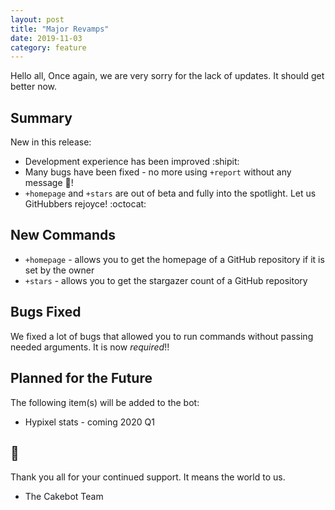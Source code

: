 ```yaml
---
layout: post
title: "Major Revamps"
date: 2019-11-03
category: feature
---
```


Hello all,
Once again, we are very sorry for the lack of updates. It should get better now.

## Summary

New in this release:

* Development experience has been improved :shipit:
* Many bugs have been fixed - no more using `+report` without any message :bug:!
* `+homepage` and `+stars` are out of beta and fully into the spotlight. Let us GitHubbers rejoyce! :octocat:

## New Commands

* `+homepage` - allows you to get the homepage of a GitHub repository if it is set by the owner
* `+stars` - allows you to get the stargazer count of a GitHub repository

## Bugs Fixed

We fixed a lot of bugs that allowed you to run commands without passing needed arguments.
It is now *required*!!

## Planned for the Future

The following item(s) will be added to the bot:

* Hypixel stats - coming 2020 Q1

## :tada:

Thank you all for your continued support. It means the world to us.

- The Cakebot Team

